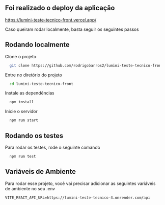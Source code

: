 
## Foi realizado o deploy da aplicação


https://lumini-teste-tecnico-front.vercel.app/


Caso queiram rodar localmente, basta seguir os seguintes passos

## Rodando localmente

Clone o projeto

```bash
  git clone https://github.com/rodrigobarros2/lumini-teste-tecnico-front.git
```

Entre no diretório do projeto

```bash
  cd lumini-teste-tecnico-front
```

Instale as dependências

```bash
  npm install
```

Inicie o servidor

```bash
  npm run start
```


## Rodando os testes

Para rodar os testes, rode o seguinte comando

```bash
  npm run test
```


## Variáveis de Ambiente

Para rodar esse projeto, você vai precisar adicionar as seguintes variáveis de ambiente no seu .env

`VITE_REACT_API_URL=https://lumini-teste-tecnico-4.onrender.com/api`
